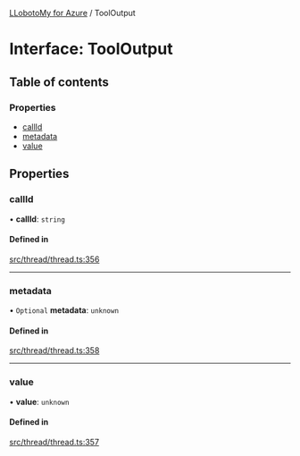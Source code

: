 [LLobotoMy for Azure](../README.md) / ToolOutput

# Interface: ToolOutput

## Table of contents

### Properties

- [callId](ToolOutput.md#callid)
- [metadata](ToolOutput.md#metadata)
- [value](ToolOutput.md#value)

## Properties

### callId

• **callId**: `string`

#### Defined in

[src/thread/thread.ts:356](https://github.com/paztek/llobotomy-azure/blob/93d2d7b/src/thread/thread.ts#L356)

___

### metadata

• `Optional` **metadata**: `unknown`

#### Defined in

[src/thread/thread.ts:358](https://github.com/paztek/llobotomy-azure/blob/93d2d7b/src/thread/thread.ts#L358)

___

### value

• **value**: `unknown`

#### Defined in

[src/thread/thread.ts:357](https://github.com/paztek/llobotomy-azure/blob/93d2d7b/src/thread/thread.ts#L357)
